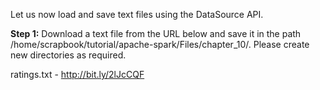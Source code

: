 Let us now load and save text files using the DataSource API.

**Step 1:** Download a text file from the URL below and save it in the path /home/scrapbook/tutorial/apache-spark/Files/chapter_10/. Please create new directories as required. 

ratings.txt - http://bit.ly/2lJcCQF













